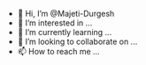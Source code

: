 - 👋 Hi, I’m @Majeti-Durgesh
- 👀 I’m interested in ...
- 🌱 I’m currently learning ...
- 💞️ I’m looking to collaborate on ...
- 📫 How to reach me ...

<!---
Majeti-Durgesh/Majeti-Durgesh is a ✨ special ✨ repository because its `README.md` (this file) appears on your GitHub profile.
You can click the Preview link to take a look at your changes.
--->
